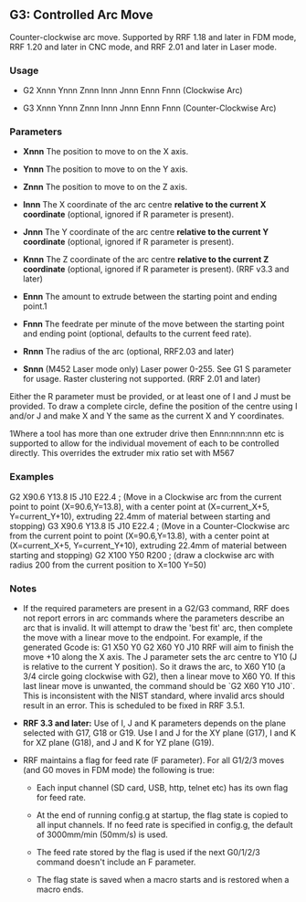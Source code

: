 ## G3: Controlled Arc Move

Counter-clockwise arc move. Supported by RRF 1.18 and later in FDM mode, RRF 1.20 and later in CNC mode, and RRF 2.01 and later in Laser mode.

### Usage

- G2 Xnnn Ynnn Znnn Innn Jnnn Ennn Fnnn (Clockwise Arc)

- G3 Xnnn Ynnn Znnn Innn Jnnn Ennn Fnnn (Counter-Clockwise Arc)

### Parameters

- **Xnnn** The position to move to on the X axis.

- **Ynnn** The position to move to on the Y axis.

- **Znnn** The position to move to on the Z axis.

- **Innn** The X coordinate of the arc centre **relative to the current X coordinate** (optional, ignored if R parameter is present).

- **Jnnn** The Y coordinate of the arc centre **relative to the current Y coordinate** (optional, ignored if R parameter is present).

- **Knnn** The Z coordinate of the arc centre **relative to the current Z coordinate** (optional, ignored if R parameter is present). (RRF v3.3 and later)

- **Ennn** The amount to extrude between the starting point and ending point.1

- **Fnnn** The feedrate per minute of the move between the starting point and ending point (optional, defaults to the current feed rate).

- **Rnnn** The radius of the arc (optional, RRF2.03 and later)

- **Snnn** (M452 Laser mode only) Laser power 0-255. See G1 S parameter for usage. Raster clustering not supported. (RRF 2.01 and later)

Either the R parameter must be provided, or at least one of I and J must be provided. To draw a complete circle, define the position of the centre using I and/or J and make X and Y the same as the current X and Y coordinates.

1Where a tool has more than one extruder drive then Ennn:nnn:nnn etc is supported to allow for the individual movement of each to be controlled directly. This overrides the extruder mix ratio set with M567

### Examples

G2 X90.6 Y13.8 I5 J10 E22.4 ; (Move in a Clockwise arc from the current point to point (X=90.6,Y=13.8), with a center point at (X=current_X+5, Y=current_Y+10), extruding 22.4mm of material between starting and stopping) G3 X90.6 Y13.8 I5 J10 E22.4 ; (Move in a Counter-Clockwise arc from the current point to point (X=90.6,Y=13.8), with a center point at (X=current_X+5, Y=current_Y+10), extruding 22.4mm of material between starting and stopping) G2 X100 Y50 R200 ; (draw a clockwise arc with radius 200 from the current position to X=100 Y=50)

### Notes

- If the required parameters are present in a G2/G3 command, RRF does not report errors in arc commands where the parameters describe an arc that is invalid. It will attempt to draw the 'best fit' arc, then complete the move with a linear move to the endpoint. For example, if the generated Gcode is: G1 X50 Y0 G2 X60 Y0 J10 RRF will aim to finish the move +10 along the X axis. The J parameter sets the arc centre to Y10 (J is relative to the current Y position). So it draws the arc, to X60 Y10 (a 3/4 circle going clockwise with G2), then a linear move to X60 Y0. If this last linear move is unwanted, the command should be \`G2 X60 Y10 J10\`. This is inconsistent with the NIST standard, where invalid arcs should result in an error. This is scheduled to be fixed in RRF 3.5.1.

- **RRF 3.3 and later:** Use of I, J and K parameters depends on the plane selected with G17, G18 or G19. Use I and J for the XY plane (G17), I and K for XZ plane (G18), and J and K for YZ plane (G19).

- RRF maintains a flag for feed rate (F parameter). For all G1/2/3 moves (and G0 moves in FDM mode) the following is true:

  - Each input channel (SD card, USB, http, telnet etc) has its own flag for feed rate.

  - At the end of running config.g at startup, the flag state is copied to all input channels. If no feed rate is specified in config.g, the default of 3000mm/min (50mm/s) is used.

  - The feed rate stored by the flag is used if the next G0/1/2/3 command doesn't include an F parameter.

  - The flag state is saved when a macro starts and is restored when a macro ends.

